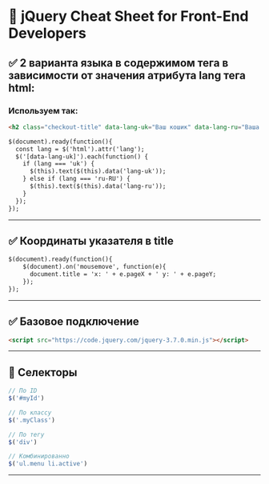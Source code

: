 # 🌟 jQuery Cheat Sheet for Front-End Developers


## ✅ 2 варианта языка в содержимом тега в зависимости от значения атрибута lang тега html:
### Используем так:
```html
<h2 class="checkout-title" data-lang-uk="Ваш кошик" data-lang-ru="Ваша корзина"></h2>
```
```html
$(document).ready(function(){
  const lang = $('html').attr('lang');
  $('[data-lang-uk]').each(function() {
    if (lang === 'uk') {
      $(this).text($(this).data('lang-uk'));
    } else if (lang === 'ru-RU') {
      $(this).text($(this).data('lang-ru'));
    }
  });
});
```

---

## ✅ Координаты указателя в title

```html
$(document).ready(function(){
    $(document).on('mousemove', function(e){
      document.title = 'x: ' + e.pageX + ' y: ' + e.pageY;
    });
});
```

---

## ✅ Базовое подключение

```html
<script src="https://code.jquery.com/jquery-3.7.0.min.js"></script>
```

---

## 🔎 Селекторы

```js
// По ID
$('#myId')

// По классу
$('.myClass')

// По тегу
$('div')

// Комбинированно
$('ul.menu li.active')
```

---


